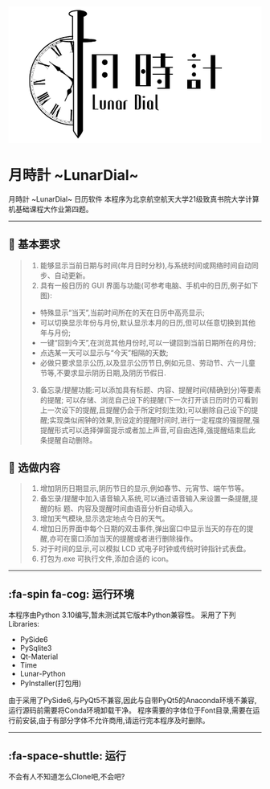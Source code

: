  ![Logo](Resources/img/Logo_light.png#pic_center)
 # 月時計 \~LunarDial\~
 月時計 \~LunarDial\~ 日历软件
 本程序为北京航空航天大学21级致真书院大学计算机基础课程大作业第四题。
 
-----

## :straight_ruler: 基本要求
> 1. 能够显示当前日期与时间(年月日时分秒),与系统时间或网络时间自动同步、自动更新。
> 2. 具有一般日历的 GUI 界面与功能(可参考电脑、手机中的日历,例子如下图):
> - 特殊显示“当天”,当前时间所在的天在日历中高亮显示;
> - 可以切换显示年份与月份,默认显示本月的日历,但可以任意切换到其他年与月份;
> - 一键“回到今天”,在浏览其他月份时,可以一键回到当前日期所在的月份;
> - 点选某一天可以显示与“今天”相隔的天数;
> - 必做只要求显示公历,以及显示公历节日,例如元旦、劳动节、六一儿童节等,不要求显示阴历日期,及阴历节假日.
> 3. 备忘录/提醒功能:可以添加具有标题、内容、提醒时间(精确到分)等要素的提醒;
可以存储、浏览自己设下的提醒(下一次打开该日历时仍可看到上一次设下的提醒,且提醒仍会于所定时刻生效);可以删除自己设下的提醒;实现类似闹钟的效果,到设定的提醒时间时,进行一定程度的强提醒,强提醒形式可以选择弹窗提示或者加上声音,可自由选择,强提醒结束后此条提醒自动删除。
## :triangular_ruler: 选做内容
> 1. 增加阴历日期显示,阴历节日的显示,例如春节、元宵节、端午节等。
> 2. 备忘录/提醒中加入语音输入系统,可以通过语音输入来设置一条提醒,提醒的标
> 题、内容及提醒时间由语音分析自动填入。
> 3. 增加天气模块,显示选定地点今日的天气。
> 4. 增加日历界面中每个日期的双击事件,弹出窗口中显示当天的存在的提醒,亦可在窗口添加当天的提醒或者进行删除操作。
> 5. 对于时间的显示,可以模拟 LCD 式电子时钟或传统时钟指针式表盘。
> 6. 打包为.exe 可执行文件,添加合适的 icon。

-----

## :fa-spin fa-cog: 运行环境
本程序由Python 3.10编写,暂未测试其它版本Python兼容性。
采用了下列Libraries:

 - PySide6
 - PySqlite3
 - Qt-Material
 - Time
 - Lunar-Python
 - PyInstaller(打包用)
 
由于采用了PySide6,与PyQt5不兼容,因此与自带PyQt5的Anaconda环境不兼容,运行源码前需要将Conda环境卸载干净。
程序需要的字体位于Font目录,需要在运行前安装,由于有部分字体不允许商用,请运行完本程序及时删除。

-----

## :fa-space-shuttle: 运行
不会有人不知道怎么Clone吧,不会吧?